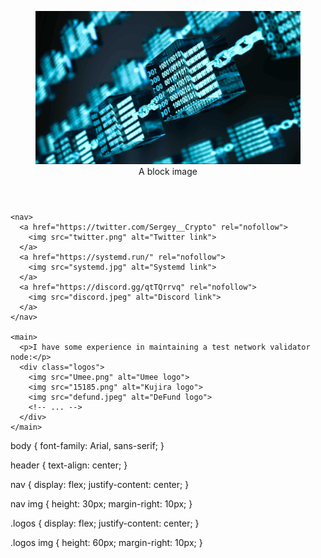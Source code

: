 <!DOCTYPE html>
<html>
  <head>
    <link rel="stylesheet" type="text/css" href="style.css">
  </head>
  <body>
    <header>
      <div id="header" align="center">
        <figure>
          <img src="block.jpeg" alt="A block image">
          <figcaption>A block image</figcaption>
        </figure>
      </div>
    </header>

    <nav>
      <a href="https://twitter.com/Sergey__Crypto" rel="nofollow">
        <img src="twitter.png" alt="Twitter link">
      </a>
      <a href="https://systemd.run/" rel="nofollow">
        <img src="systemd.jpg" alt="Systemd link">
      </a>
      <a href="https://discord.gg/qtTQrrvq" rel="nofollow">
        <img src="discord.jpeg" alt="Discord link">
      </a> 
    </nav>

    <main>
      <p>I have some experience in maintaining a test network validator node:</p>
      <div class="logos">
        <img src="Umee.png" alt="Umee logo">
        <img src="15185.png" alt="Kujira logo">
        <img src="defund.jpeg" alt="DeFund logo">
        <!-- ... -->
      </div>
    </main>
  </body>
</html>

body {
  font-family: Arial, sans-serif;
}

header {
  text-align: center;
}

nav {
  display: flex;
  justify-content: center;
}

nav img {
  height: 30px;
  margin-right: 10px;
}

.logos {
  display: flex;
  justify-content: center;
}

.logos img {
  height: 60px;
  margin-right: 10px;
}



